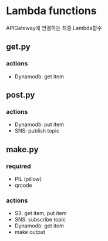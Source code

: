 # Lambda functions
APIGateway에 연결하는 최종 Lambda함수

## get.py
### actions
- Dynamodb: get item

## post.py
### actions
- Dynamodb: put item
- SNS: publish topic

## make.py
### required
- PIL (pillow)
- qrcode

### actions
- S3: get item, put item
- SNS: subscribe topic
- Dynamodb: get item
- make output
